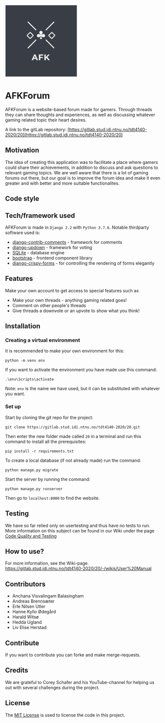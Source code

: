 ![AFKForum logo](media/AFK.PNG)


# AFKForum

AFKForum is a website-based forum made for gamers. Through threads they can share thoughts and experiences, as well as discussing whatever gaming related topic their heart desires. 

A link to the gitLab repository: [https://gitlab.stud.idi.ntnu.no/tdt4140-2020/20](https://gitlab.stud.idi.ntnu.no/tdt4140-2020/20)

## Motivation
The idea of creating this application was to facilitate a place where gamers could share their achievements, in addition to discuss and ask questions to relevant gaming topics.
We are well aware that there is a lot of gaming forums out there, but our goal is to improve the forum idea and make it even greater and with better and more suitable functionalites. 
## Code style

## Tech/framework used
AFKForum is made in `Django 2.2` with `Python 3.7.6`. Notable thirdparty software used is:
 - [django-contrib-comments](https://django-contrib-comments.readthedocs.io/en/latest/index.html) - framework for comments
 - [django-updown](https://github.com/weluse/django-updown) - framework for voting
 - [SQLite](https://www.sqlite.org/index.html) - database engine
 - [bootstrap](https://getbootstrap.com/) - frontend component library
 - [django-crispy-forms](https://django-crispy-forms.readthedocs.io/en/latest/) - for controlling the rendering of forms elegantly
 

## Features
Make your own account to get access to special features such as
 - Make your own threads - anything gaming related goes!
 - Comment on other people's threads
 - Give threads a downvote or an upvote to show what you think!

## Installation
### Creating a virtual environment
It is recommended to make your own environment for this:
```
python -m venv env
```
If you want to activate the environment you have made use this command:
```
.\env\Scripts\activate
```
Note: `env` is the name we have used, but it can be substituted with whatever you want. 
### Set up
Start by cloning the git repo for the project:
```
git clone https://gitlab.stud.idi.ntnu.no/tdt4140-2020/20.git
```
Then enter the new folder made called `20` in a terminal and run this command to install all the prerequisites:
```
pip install -r requirements.txt
```
To create a local database (if not already made) run the command:
```
python manage.py migrate
```
Start the server by running the command:
```
python manage.py runserver
```
Then go to `localhost:8000` to find the website.

## Testing
We have so far relied only on usertesting and thus have no tests to run. More information on this subject can be found in our Wiki under the page [Code Quality and Testing](https://gitlab.stud.idi.ntnu.no/tdt4140-2020/20/-/wikis/Code-Quality-and-Testing#testing)

## How to use?
For more information, see the Wiki-page. 
https://gitlab.stud.idi.ntnu.no/tdt4140-2020/20/-/wikis/User%20Manual 

## Contributors
 - Anchana Visvalingam Balasingham
 - Andreas Brennsæter
 - Erle Nilsen Utler
 - Hanne Kyllo Ødegård
 - Harald Witsø
 - Hedda Ugland
 - Liv Elise Herstad

## Contribute
If you want to contribute you can forke and make merge-requests.

## Credits
We are grateful to Corey Schafer and his YouTube-channel for helping us out with several challenges during the project. 

## License

The [MIT License](https://opensource.org/licenses/mit-license.php) is used to license the code in this project. 